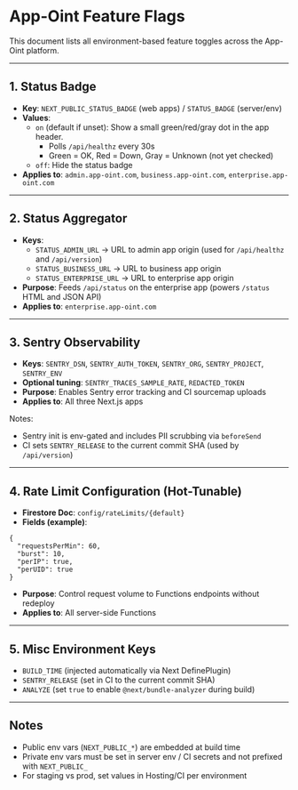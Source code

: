 # App-Oint Feature Flags

This document lists all environment-based feature toggles across the App-Oint platform.

---

## 1. Status Badge
- **Key**: `NEXT_PUBLIC_STATUS_BADGE` (web apps) / `STATUS_BADGE` (server/env)
- **Values**:
  - `on` (default if unset): Show a small green/red/gray dot in the app header.
    - Polls `/api/healthz` every 30s
    - Green = OK, Red = Down, Gray = Unknown (not yet checked)
  - `off`: Hide the status badge
- **Applies to**: `admin.app-oint.com`, `business.app-oint.com`, `enterprise.app-oint.com`

---

## 2. Status Aggregator
- **Keys**:
  - `STATUS_ADMIN_URL` → URL to admin app origin (used for `/api/healthz` and `/api/version`)
  - `STATUS_BUSINESS_URL` → URL to business app origin
  - `STATUS_ENTERPRISE_URL` → URL to enterprise app origin
- **Purpose**: Feeds `/api/status` on the enterprise app (powers `/status` HTML and JSON API)
- **Applies to**: `enterprise.app-oint.com`

---

## 3. Sentry Observability
- **Keys**: `SENTRY_DSN`, `SENTRY_AUTH_TOKEN`, `SENTRY_ORG`, `SENTRY_PROJECT`, `SENTRY_ENV`
- **Optional tuning**: `SENTRY_TRACES_SAMPLE_RATE`, `REDACTED_TOKEN`
- **Purpose**: Enables Sentry error tracking and CI sourcemap uploads
- **Applies to**: All three Next.js apps

Notes:
- Sentry init is env-gated and includes PII scrubbing via `beforeSend`
- CI sets `SENTRY_RELEASE` to the current commit SHA (used by `/api/version`)

---

## 4. Rate Limit Configuration (Hot-Tunable)
- **Firestore Doc**: `config/rateLimits/{default}`
- **Fields (example)**:
```
{
  "requestsPerMin": 60,
  "burst": 10,
  "perIP": true,
  "perUID": true
}
```
- **Purpose**: Control request volume to Functions endpoints without redeploy
- **Applies to**: All server-side Functions

---

## 5. Misc Environment Keys
- `BUILD_TIME` (injected automatically via Next DefinePlugin)
- `SENTRY_RELEASE` (set in CI to the current commit SHA)
- `ANALYZE` (set `true` to enable `@next/bundle-analyzer` during build)

---

## Notes
- Public env vars (`NEXT_PUBLIC_*`) are embedded at build time
- Private env vars must be set in server env / CI secrets and not prefixed with `NEXT_PUBLIC_`
- For staging vs prod, set values in Hosting/CI per environment


